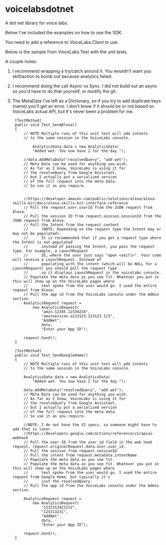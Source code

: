 # voicelabsdotnet
A dot net library for voice labs.

Below I've included the examples on how to use the SDK. 

You need to add a reference to VoiceLabs.Client to use. 

Below is the sample from VoiceLabs.Test with the unit tests.

A couple notes:
1. I recommend wrapping a try/catch around it. You wouldn't want you skill/action to bomb out because analytics failed.

2. I recommend doing the call Async vs Sync. I did not build out an async so you'd have to do that yourself, or modify the git.

3. The MetaData I've left as a Dictionary, so if you try to add duplicate keys (name) you'll get an error. I don't know if it should be or not based on VoiceLabs actual API, but it's never been a problem for me. 

        [TestMethod]
        public void Test_SendAlexa()
        {
            // NOTE Multiple runs of this unit test will add intents
            // to the same session in the VoiceLabs console.

                AnalyticsData data = new AnalyticsData(
                "Added wet. You now have 2 for the day.");

            //data.AddMetaData("resolvedQuery", "add wet");
            // Meta Data can be used for anything you wish.
            // As far as I know, VoiceLabs is using it for
            // the resolveQuery from Google Assistant,
            // but I actually put a serialized version
            // of the full request into the meta data.
            // So use it as you require.


            //https://developer.amazon.com/public/solutions/alexa/alexa-skills-kit/docs/alexa-skills-kit-interface-reference
            // Pull the request.user.userId from the JSON request from Alexa.
            // Pull the session ID from request.session.sessionId from the JSON request from Alexa.
            // Pull the Intent from the request.content 
            //      (NOTE: Depending on the request type the Intent may or may not be populated).
            //      It is recommended that if you get a request type where the Intent is not populated
            //      instead of passing the Intent, you pass the request type. For example, a LaunchRequest
            //      IE, where the user just says "open <skill>". Your code will receive a LaunchRequest. Instead of
            //      populating with the intent (which will be NULL for a LaunchRequest) you should pull the request type
            //      so it displays LaunchRequest in the voicelabs console.
            // Populate the meta data as you see fit. Whatever you put in this will show up on the VoiceLabs pages where
            //      text spoke from the user would go. I used the entire request from Alexa.
            // Pull the app id from the VoiceLabs console under the Admin section.
            AnalyticsRequest request =
                new AnalyticsRequest(
                    "amzn.12345.12334234",
                    "amznsession.a123123.123123.123",
                    "AddWet",
                    data,
                    "Enter your App ID");

            request.Send();
        }

        [TestMethod]
        public void Test_SendGoogleHome()
        {
            // NOTE Multiple runs of this unit test will add intents
            // to the same session in the VoiceLabs console.

            AnalyticsData data = new AnalyticsData(
                "Added wet. You now have 2 for the day.");

            data.AddMetaData("resolvedQuery", "add wet");
            // Meta Data can be used for anything you wish.
            // As far as I know, VoiceLabs is using it for
            // the resolveQuery from Google Assistant,
            // but I actually put a serialized version
            // of the full request into the meta data.
            // So use it as you require.

            //NOTE: I do not have the V2 specs, so someone might have to add that in later.
            //https://developers.google.com/actions/reference/v1/apiai-webhook
            // Pull the user ID from the user_id field in the web hook request. request.originalRequest.data.user.user_id.
            // Pull the session from request.sessionId
            // Pull the intent from request.metadata.intentName
            // Populate the meta data as you see fit.
            // Populate the meta data as you see fit. Whatever you put in this will show up on the VoiceLabs pages where
            //      text spoke from the user would go. I used the entire request from Google Home, but typically it's
            //      just the resolvedQuery.
            // Pull the app id from the VoiceLabs console under the Admin section.

            AnalyticsRequest request =
                new AnalyticsRequest(
                    "1232312423232",
                    "123213231",
                    "AddWet",
                    data,
                    "Enter your App ID");

            request.Send();
        }
